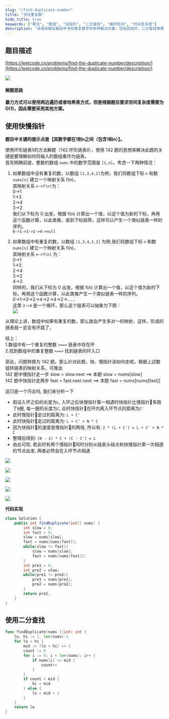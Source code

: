 ```yaml
---
slug: "/find-duplicate-number"
title: "寻找重复数"
hide_title: true
keywords: ["算法", "数组", "双指针", "二分查找", "循环检测", "时间复杂度"]
description: "详细讲解在数组中寻找重复数字的多种解决方案，包括双指针、二分查找等算法的实现和优化"
---
```


## 题目描述

[https://leetcode.cn/problems/find-the-duplicate-number/description/](https://leetcode.cn/problems/find-the-duplicate-number/description/)

![](/attachments/4d703b75385fa74a4563ffec92dc329e3ae4d1c57eaa562a73f844bffeafccd0-file_1587171752428.png)

#### 解题思路

**暴力方式可以使用两边遍历或者哈希表方式，但是根据题目要求空间复杂度需要为O(1)，因此需要采用其他方案。**

  

## 使用快慢指针

**题目中关键的提示点是【其数字都在1到n之间（包含1和n）】。**

使用环形链表II的方法解题（142.环形链表II），使用 142 题的思想来解决此题的关键是要理解如何将输入的数组看作为链表。  
首先明确前提，整数的数组 `nums` 中的数字范围是 `[1,n]`。考虑一下两种情况：

1.  如果数组中没有重复的数，以数组 `[1,3,4,2]`为例，我们将数组下标 `n` 和数 `nums[n]` 建立一个映射关系 f(n)，  
    其映射关系 `n->f(n)`为：  
    0->1  
    1->3  
    2->4  
    3->2  
    我们从下标为 0 出发，根据 f(n) 计算出一个值，以这个值为新的下标，再用这个函数计算，以此类推，直到下标超界。这样可以产生一个类似链表一样的序列。  
    `0->1->3->2->4->null`
    
2.  如果数组中有重复的数，以数组 `[1,3,4,2,2]` 为例,我们将数组下标 `n` 和数 `nums[n]` 建立一个映射关系 f(n)，  
    其映射关系 `n->f(n)` 为：  
    0->1  
    1->3  
    2->4  
    3->2  
    4->2  
    同样的，我们从下标为 0 出发，根据 f(n) 计算出一个值，以这个值为新的下标，再用这个函数计算，以此类推产生一个类似链表一样的序列。  
    0->1->3->2->4->2->4->2->……  
    这里 `2->4` 是一个循环，那么这个链表可以抽象为下图：  
    ![](/attachments/999e055b41e499d9ac704abada4a1b8e6697374fdfedc17d06b0e8aa10a8f8f6-287.png)
    

从理论上讲，数组中如果有重复的数，那么就会产生多对一的映射，这样，形成的链表就一定会有环路了，

综上：  
1.数组中有一个重复的整数 `<==>` 链表中存在环  
2.找到数组中的重复整数 `<==>` 找到链表的环入口

至此，问题转换为 142 题。那么针对此题，快、慢指针该如何走呢。根据上述数组转链表的映射关系，可推出  
142 题中慢指针走一步 slow = slow.next ==> 本题 slow = nums\[slow\]  
142 题中快指针走两步 fast = fast.next.next ==> 本题 fast = nums\[nums\[fast\]\]

  

这只是一个巧合吗, 我们来分析一下

*   假设入环之前的长度为`L`, 入环之后快慢指针第一相遇时快指针比慢指针🐢多跑了`N`圈, 每一圈的长度为`C`, 此时快指针🐰在环内离入环节点的距离为`C'`
*   此时慢指针🐢走过的距离为: `L + C'`
*   此时快指针🐰走过的距离为: `L + C' + N * C`
*   因为快指针🐰的速度是慢指针🐢的两倍, 所以有: `2 * (L + C') = L + C' + N * C`
*   整理后得到: `(N - 1) * C + (C - C') = L`
*   由此可知, 若此时有两个慢指针🐢同时分别从链表头结点和快慢指针第一次相遇的节点出发, 两者必然会在入环节点相遇

![](/attachments/9c5b49fc4678549f703bb997a9254e99a4d66f5ec0909f4aa2d88f14261673cc-file_1587171752327.png)

![](/attachments/12c79663dde302f2e43d60ef8659eb275904595818346cd43d3c88ba986e4f47-file_1587171752332.png)

![](/attachments/a9bb17e65ce85ea163b88a2dccbdfa4fe7d39a0c6df2379f4dcc02957a3fc417-file_1587171752345.png)

![](/attachments/1706b831f31f12c5bd21e1cdeabb21b388165f920d778df4fdc84486e500d2e0-file_1587171752335.png)

![](/attachments/1b2f68e5a0a7f78ffae8667a4dcd092018859d0d62b10c7b6a7905fff0528ccb-file_1587171752338.png)

**代码实现**

```java
class Solution {
    public int findDuplicate(int[] nums) {
        int slow = 0;
        int fast = 0;
        slow = nums[slow];
        fast = nums[nums[fast]];
        while(slow != fast){
            slow = nums[slow];
            fast = nums[nums[fast]];
        }
        int pre1 = 0;
        int pre2 = slow;
        while(pre1 != pre2){
            pre1 = nums[pre1];
            pre2 = nums[pre2];
        }
        return pre1;
    }
}
```

## 使用二分查找

```go
func findDuplicate(nums []int) int {
	lo, hi := 1, len(nums)-1
	for lo < hi {
		mid := (lo + hi) >> 1
		count := 0
		for i := 0; i < len(nums); i++ {
			if nums[i] <= mid {
				count++
			}
		}
		if count > mid {
			hi = mid
		} else {
			lo = mid + 1
		}
	}
	return lo
}
```

  

  

  

  

